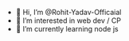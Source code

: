 - 👋 Hi, I’m @Rohit-Yadav-Officaial
- 👀 I’m interested in web dev / CP
- 🌱 I’m currently learning node js
  

<!---
Rohit-Yadav-Officaial/Rohit-Yadav-Officaial is a ✨ special ✨ repository because its `README.md` (this file) appears on your GitHub profile.
You can click the Preview link to take a look at your changes.
--->

